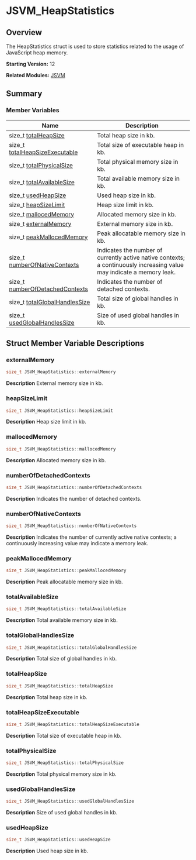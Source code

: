 # JSVM_HeapStatistics

## Overview

The HeapStatistics struct is used to store statistics related to the usage of JavaScript heap memory.

**Starting Version:** 12

**Related Modules:** [JSVM](_j_s_v_m.md)

## Summary

### Member Variables

| Name                                                         | Description                                                  |
| ------------------------------------------------------------ | ------------------------------------------------------------ |
| size_t [totalHeapSize](#totalheapsize)                       | Total heap size in kb.                                       |
| size_t [totalHeapSizeExecutable](#totalheapsizeexecutable)   | Total size of executable heap in kb.                         |
| size_t [totalPhysicalSize](#totalphysicalsize)               | Total physical memory size in kb.                            |
| size_t [totalAvailableSize](#totalavailablesize)             | Total available memory size in kb.                           |
| size_t [usedHeapSize](#usedheapsize)                         | Used heap size in kb.                                        |
| size_t [heapSizeLimit](#heapsizelimit)                       | Heap size limit in kb.                                       |
| size_t [mallocedMemory](#mallocedmemory)                     | Allocated memory size in kb.                                 |
| size_t [externalMemory](#externalmemory)                     | External memory size in kb.                                  |
| size_t [peakMallocedMemory](#peakmallocedmemory)             | Peak allocatable memory size in kb.                          |
| size_t [numberOfNativeContexts](#numberofnativecontexts)     | Indicates the number of currently active native contexts; a continuously increasing value may indicate a memory leak. |
| size_t [numberOfDetachedContexts](#numberofdetachedcontexts) | Indicates the number of detached contexts.                   |
| size_t [totalGlobalHandlesSize](#totalglobalhandlessize)     | Total size of global handles in kb.                          |
| size_t [usedGlobalHandlesSize](#usedglobalhandlessize)       | Size of used global handles in kb.                           |

## Struct Member Variable Descriptions

### externalMemory

```cpp
size_t JSVM_HeapStatistics::externalMemory
```
**Description**
External memory size in kb.

### heapSizeLimit

```cpp
size_t JSVM_HeapStatistics::heapSizeLimit
```
**Description**
Heap size limit in kb.

### mallocedMemory

```cpp
size_t JSVM_HeapStatistics::mallocedMemory
```
**Description**
Allocated memory size in kb.

### numberOfDetachedContexts

```cpp
size_t JSVM_HeapStatistics::numberOfDetachedContexts
```
**Description**
Indicates the number of detached contexts.

### numberOfNativeContexts

```cpp
size_t JSVM_HeapStatistics::numberOfNativeContexts
```
**Description**
Indicates the number of currently active native contexts; a continuously increasing value may indicate a memory leak.

### peakMallocedMemory

```cpp
size_t JSVM_HeapStatistics::peakMallocedMemory
```
**Description**
Peak allocatable memory size in kb.

### totalAvailableSize

```cpp
size_t JSVM_HeapStatistics::totalAvailableSize
```
**Description**
Total available memory size in kb.

### totalGlobalHandlesSize

```cpp
size_t JSVM_HeapStatistics::totalGlobalHandlesSize
```
**Description**
Total size of global handles in kb.

### totalHeapSize

```cpp
size_t JSVM_HeapStatistics::totalHeapSize
```
**Description**
Total heap size in kb.

### totalHeapSizeExecutable

```cpp
size_t JSVM_HeapStatistics::totalHeapSizeExecutable
```
**Description**
Total size of executable heap in kb.

### totalPhysicalSize

```cpp
size_t JSVM_HeapStatistics::totalPhysicalSize
```
**Description**
Total physical memory size in kb.

### usedGlobalHandlesSize

```cpp
size_t JSVM_HeapStatistics::usedGlobalHandlesSize
```
**Description**
Size of used global handles in kb.

### usedHeapSize

```cpp
size_t JSVM_HeapStatistics::usedHeapSize
```
**Description**
Used heap size in kb.